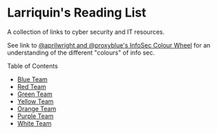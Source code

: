 # Larriquin's Reading List
A collection of links to cyber security and IT resources. 

See link to [@aprilwright and @proxyblue's InfoSec Colour Wheel](https://hackernoon.com/introducing-the-infosec-colour-wheel-blending-developers-with-red-and-blue-security-teams-6437c1a07700) for an understanding of the different "colours" of info sec.

Table of Contents
- [Blue Team](blue-team.md)
- [Red Team](red-team.md)
- [Green Team](green-team.md)
- [Yellow Team](yellow-team.md)
- [Orange Team](orange-team.md)
- [Purple Team](purple-team.md)
- [White Team](white-team.md)
